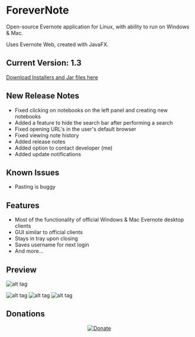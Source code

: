 # ForeverNote

Open-source Evernote application for Linux, with ability to run on Windows & Mac.

Uses Evernote Web, created with JavaFX.


## Current Version: 1.3
[Download Installers and Jar files here](https://sourceforge.net/projects/forevernote/files/)

## New Release Notes
- Fixed clicking on notebooks on the left panel and creating new notebooks
- Added a feature to hide the search bar after performing a search
- Fixed opening URL's in the user's default browser
- Fixed viewing note history
- Added release notes
- Added option to contact developer (me)
- Added update notifications

## Known Issues
- Pasting is buggy

## Features
- Most of the functionality of official Windows & Mac Evernote desktop clients
- GUI similar to official clients
- Stays in tray upon closing
- Saves username for next login
- And more...

## Preview
![alt tag](https://github.com/milan102/ForeverNote/blob/master/gifs/forevernote.gif)

![alt tag](https://github.com/milan102/ForeverNote/blob/master/gifs/forevernote_sample1.png)
![alt tag](https://github.com/milan102/ForeverNote/blob/master/gifs/forevernote_sample2.png)
![alt tag](https://github.com/milan102/ForeverNote/blob/master/gifs/forevernote_sample3.png)


## Donations
<p align="center">
<a href="https://www.paypal.com/cgi-bin/webscr?cmd=_donations&business=HL3P4UC2JKEAN&lc=US&item_name=Milan%27s%20Software&currency_code=USD&bn=PP%2dDonationsBF%3abtn_donateCC_LG%2egif%3aNonHosted"><img src="https://www.paypalobjects.com/en_US/i/btn/btn_donateCC_LG.gif" alt="Donate"/></a>
</p>
